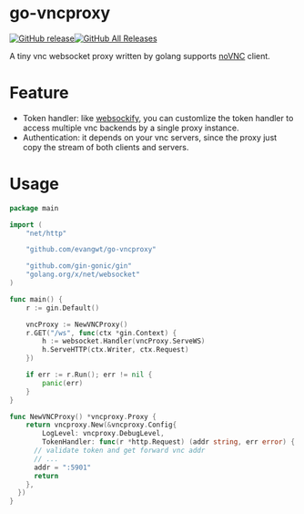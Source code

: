 # go-vncproxy

[![GitHub release](https://img.shields.io/github/release/evangwt/go-vncproxy.svg)](https://github.com/evangwt/go-vncproxy/releases/)[![GitHub All Releases](https://img.shields.io/github/downloads/evangwt/go-vncproxy/total)](https://github.com/evangwt/go-vncproxy)

A tiny vnc websocket proxy written by golang supports [noVNC](https://github.com/novnc/noVNC) client.

# Feature

 * Token handler: like [websockify](https://github.com/novnc/websockify), you can customlize the token handler to access multiple vnc backends by a single proxy instance.
 * Authentication: it depends on your vnc servers, since the proxy just copy the stream of both clients and servers.

# Usage
```go
package main

import (
	"net/http"

	"github.com/evangwt/go-vncproxy"

	"github.com/gin-gonic/gin"
	"golang.org/x/net/websocket"
)

func main() {
	r := gin.Default()

	vncProxy := NewVNCProxy()
	r.GET("/ws", func(ctx *gin.Context) {
		h := websocket.Handler(vncProxy.ServeWS)
		h.ServeHTTP(ctx.Writer, ctx.Request)
	})

	if err := r.Run(); err != nil {
		panic(err)
	}
}

func NewVNCProxy() *vncproxy.Proxy {
	return vncproxy.New(&vncproxy.Config{
		LogLevel: vncproxy.DebugLevel,
		TokenHandler: func(r *http.Request) (addr string, err error) {
      // validate token and get forward vnc addr
      // ...
      addr = ":5901"
      return
    },
  })
}
```
